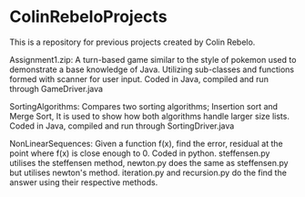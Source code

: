 # ColinRebeloProjects

This is a repository for previous projects created by Colin Rebelo.

Assignment1.zip:
A turn-based game similar to the style of pokemon used to demonstrate a base knowledge of Java. Utilizing sub-classes and functions formed with scanner for user input. Coded in Java, compiled and run through GameDriver.java

SortingAlgorithms:
Compares two sorting algorithms; Insertion sort and Merge Sort, It is used to show how both algorithms handle larger size lists. Coded in Java, compiled and run through SortingDriver.java

NonLinearSequences:
Given a function f(x), find the error, residual at the point where f(x) is close enough to 0. Coded in python. steffensen.py utilises the steffensen method, newton.py does the same as steffensen.py but utilises newton's method. iteration.py and recursion.py do the find the answer using their respective methods. 

